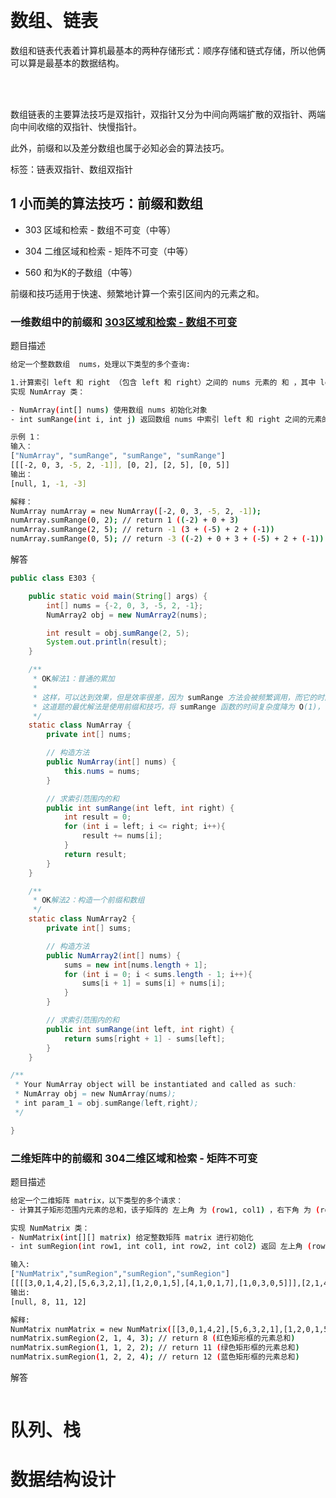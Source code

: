 ​	

# 数组、链表

数组和链表代表着计算机最基本的两种存储形式：顺序存储和链式存储，所以他俩可以算是最基本的数据结构。

<br>

<br>

数组链表的主要算法技巧是双指针，双指针⼜分为中间向两端扩散的双指针、两端向中间收缩的双指针、快慢指针。 

此外，前缀和以及差分数组也属于必知必会的算法技巧。

标签：链表双指针、数组双指针



## 1 ⼩⽽美的算法技巧：前缀和数组

- 303 区域和检索 - 数组不可变（中等）

- 304 ⼆维区域和检索 - 矩阵不可变（中等） 

- 560 和为K的⼦数组（中等）

前缀和技巧适⽤于快速、频繁地计算⼀个索引区间内的元素之和。



### 一维数组中的前缀和 [303区域和检索 - 数组不可变](https://leetcode.cn/problems/range-sum-query-immutable/)

题目描述

```bash
给定一个整数数组  nums，处理以下类型的多个查询:

1.计算索引 left 和 right （包含 left 和 right）之间的 nums 元素的 和 ，其中 left <= right
实现 NumArray 类：

- NumArray(int[] nums) 使用数组 nums 初始化对象
- int sumRange(int i, int j) 返回数组 nums 中索引 left 和 right 之间的元素的 总和 ，包含 left 和 right 两点（也就是 nums[left] + nums[left + 1] + ... + nums[right] )

示例 1：
输入：
["NumArray", "sumRange", "sumRange", "sumRange"]
[[[-2, 0, 3, -5, 2, -1]], [0, 2], [2, 5], [0, 5]]
输出：
[null, 1, -1, -3]

解释：
NumArray numArray = new NumArray([-2, 0, 3, -5, 2, -1]);
numArray.sumRange(0, 2); // return 1 ((-2) + 0 + 3)
numArray.sumRange(2, 5); // return -1 (3 + (-5) + 2 + (-1)) 
numArray.sumRange(0, 5); // return -3 ((-2) + 0 + 3 + (-5) + 2 + (-1))
```

解答

```java
public class E303 {

    public static void main(String[] args) {
        int[] nums = {-2, 0, 3, -5, 2, -1};
        NumArray2 obj = new NumArray2(nums);

        int result = obj.sumRange(2, 5);
        System.out.println(result);
    }

    /**
     * OK解法1：普通的累加
     *
     * 这样，可以达到效果，但是效率很差，因为 sumRange ⽅法会被频繁调⽤，⽽它的时间复杂度是 O(N)，其 中 N 代表 nums 数组的⻓度。
     * 这道题的最优解法是使⽤前缀和技巧，将 sumRange 函数的时间复杂度降为 O(1)，说⽩了就是不要在 sumRange ⾥⾯⽤ for 循环，咋整？
     */
    static class NumArray {
        private int[] nums;

        // 构造方法
        public NumArray(int[] nums) {
            this.nums = nums;
        }

        // 求索引范围内的和
        public int sumRange(int left, int right) {
            int result = 0;
            for (int i = left; i <= right; i++){
                result += nums[i];
            }
            return result;
        }
    }

    /**
     * OK解法2：构造一个前缀和数组
     */
    static class NumArray2 {
        private int[] sums;

        // 构造方法
        public NumArray2(int[] nums) {
            sums = new int[nums.length + 1];
            for (int i = 0; i < sums.length - 1; i++){
                sums[i + 1] = sums[i] + nums[i];
            }
        }

        // 求索引范围内的和
        public int sumRange(int left, int right) {
            return sums[right + 1] - sums[left];
        }
    }

/**
 * Your NumArray object will be instantiated and called as such:
 * NumArray obj = new NumArray(nums);
 * int param_1 = obj.sumRange(left,right);
 */

}
```



### 二维矩阵中的前缀和 304二维区域和检索 - 矩阵不可变

题目描述

```bash
给定一个二维矩阵 matrix，以下类型的多个请求：
- 计算其子矩形范围内元素的总和，该子矩阵的 左上角 为 (row1, col1) ，右下角 为 (row2, col2) 。

实现 NumMatrix 类：
- NumMatrix(int[][] matrix) 给定整数矩阵 matrix 进行初始化
- int sumRegion(int row1, int col1, int row2, int col2) 返回 左上角 (row1, col1) 、右下角 (row2, col2) 所描述的子矩阵的元素 总和 。

输入: 
["NumMatrix","sumRegion","sumRegion","sumRegion"]
[[[[3,0,1,4,2],[5,6,3,2,1],[1,2,0,1,5],[4,1,0,1,7],[1,0,3,0,5]]],[2,1,4,3],[1,1,2,2],[1,2,2,4]]
输出: 
[null, 8, 11, 12]

解释:
NumMatrix numMatrix = new NumMatrix([[3,0,1,4,2],[5,6,3,2,1],[1,2,0,1,5],[4,1,0,1,7],[1,0,3,0,5]]);
numMatrix.sumRegion(2, 1, 4, 3); // return 8 (红色矩形框的元素总和)
numMatrix.sumRegion(1, 1, 2, 2); // return 11 (绿色矩形框的元素总和)
numMatrix.sumRegion(1, 2, 2, 4); // return 12 (蓝色矩形框的元素总和)

```



解答

```java
```











# 队列、栈









# 数据结构设计